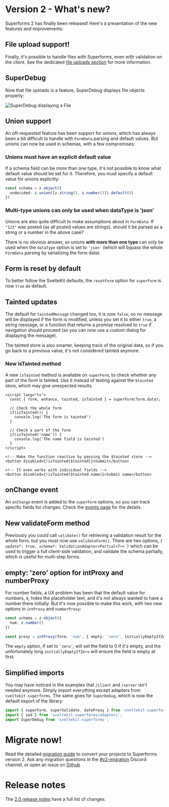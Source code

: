<script lang="ts">
  import Head from '$lib/Head.svelte'
  import fileDebug from './file-debug.png'
</script>

# Version 2 - What's new?

<Head title="What's new in Superforms version 2" />

Superforms 2 has finally been released! Here's a presentation of the new features and improvements:

## File upload support!

Finally, it's possible to handle files with Superforms, even with validation on the client. See the dedicated [file uploads section](/concepts/files) for more information.

## SuperDebug

Now that file uploads is a feature, SuperDebug displays file objects properly:

<img src={fileDebug} alt="SuperDebug displaying a File" />

## Union support

An oft-requested feature has been support for unions, which has always been a bit difficult to handle with `FormData` parsing and default values. But unions can now be used in schemas, with a few compromises:

### Unions must have an explicit default value

If a schema field can be more than one type, it's not possible to know what default value should be set for it. Therefore, you must specify a default value for unions explicitly:

```ts
const schema = z.object({
  undecided: z.union([z.string(), z.number()]).default(0)
})
```

### Multi-type unions can only be used when dataType is 'json'

Unions are also quite difficult to make assumptions about in `FormData`. If `"123"` was posted (as all posted values are strings), should it be parsed as a string or a number in the above case?

There is no obvious answer, so unions **with more than one type** can only be used when the `dataType` option is set to `'json'` (which will bypass the whole `FormData` parsing by serializing the form data).

## Form is reset by default

To better follow the SvelteKit defaults, the `resetForm` option for `superForm` is now `true` as default.

## Tainted updates

The default for `taintedMessage` changed too, it is now `false`, so no message will be displayed if the form is modified, unless you set it to either `true`, a string message, or a function that returns a promise resolved to `true` if navigation should proceed (so you can now use a custom dialog for displaying the message).

The tainted store is also smarter, keeping track of the original data, so if you go back to a previous value, it's not considered tainted anymore.

### New isTainted method

A new `isTainted` method is available on `superForm`, to check whether any part of the form is tainted. Use it instead of testing against the `$tainted` store, which may give unexpected results.

```svelte
<script lang="ts">
  const { form, enhance, tainted, isTainted } = superForm(form.data);

  // Check the whole form
  if(isTainted()) {
    console.log('The form is tainted')
  }

  // Check a part of the form
  if(isTainted('name')) {
    console.log('The name field is tainted')
  }
</script>

<!-- Make the function reactive by passing the $tainted store -->
<button disabled={!isTainted($tainted)}>Submit</button>

<!-- It even works with individual fields -->
<button disabled={!isTainted($tainted.name)}>Submit name</button>
```

## onChange event

An `onChange` event is added to the `superForm` options, so you can track specific fields for changes. Check the [events page](/concepts/events#onchange) for the details.

## New validateForm method

Previously you could call `validate()` for retrieving a validation result for the whole form, but you must now use `validateForm()`. There are two options, `{ update?: true, schema?: ValidationAdapter<Partial<T>> }` which can be used to trigger a full client-side validation, and validate the schema partially, which is useful for multi-step forms.

## empty: 'zero' option for intProxy and numberProxy

For number fields, a UX problem has been that the default value for numbers, `0`, hides the placeholder text, and it's not always wanted to have a number there initially. But it's now possible to make this work, with two new options in `intProxy` and `numberProxy`:

```ts
const schema = z.object({
  num: z.number()
})

const proxy = intProxy(form, 'num', { empty: 'zero', initiallyEmptyIfZero: true })
```

The `empty` option, if set to `'zero'`, will set the field to 0 if it's empty, and the unfortunately long `initiallyEmptyIfZero` will ensure the field is empty at first.

## Simplified imports

You may have noticed in the examples that `/client` and `/server` isn't needed anymore. Simply import everything except adapters from `sveltekit-superforms`. The same goes for `SuperDebug`, which is now the default export of the library:

```ts
import { superForm, superValidate, dateProxy } from 'sveltekit-superforms';
import { zod } from 'sveltekit-superforms/adapters';
import SuperDebug from 'sveltekit-superforms';
```

# Migrate now!

Read the detailed [migration guide](/migration-v2) to convert your projects to Superforms version 2. Ask any migration questions in the [#v2-migration](https://discord.gg/4mKwqnu25f) Discord channel, or open an issue on [Github](https://github.com/ciscoheat/sveltekit-superforms/issues)

# Release notes

The [2.0 release notes](https://github.com/ciscoheat/sveltekit-superforms/releases/tag/v2.0.0) have a full list of changes.